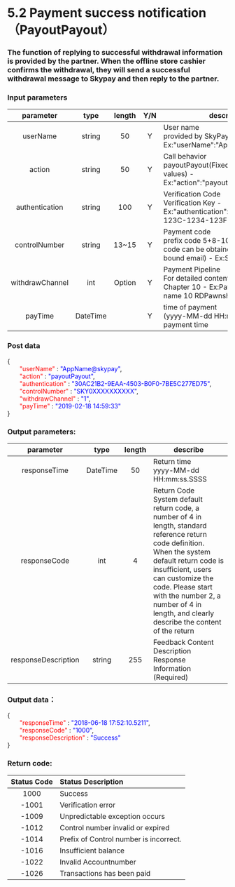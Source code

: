# 5.2 Payment success notification（PayoutPayout）

### The function of replying to successful withdrawal information is provided by the partner. When the offline store cashier confirms the withdrawal, they will send a successful withdrawal message to Skypay and then reply to the partner.

### Input parameters
| parameter                        |    type     | length   |Y/N |describe|
| :-------------------------: | :-----------: |:-----:|:--:|--------------------------------|   
|userName|string|50|Y|User name <br> provided by SkyPay - Ex:"userName":"AppName@skypay"|
|action|string|50|Y|Call behavior<br>payoutPayout(Fixed parameter values) - Ex:"action":"payoutPayout"|
|authentication |string |100|Y|Verification Code<br> Verification Key - Ex:"authentication":"E1234567-123C-1234-123F-A12345670"|
|controlNumber |string|13~15|Y|Payment code <br> prefix code 5+8-10 digits (prefix code can be obtained from the bound email) - Ex:SKY**12345678|
|withdrawChannel|int |Option|Y|Payment Pipeline <br> For detailed content, please refer to Chapter 10 - Ex:Payment pipeline name 10	RDPawnshop|
|payTime|DateTime||Y |time of payment<br> (yyyy-MM-dd HH:mm:ss) - Cashier payment time|

### Post data

{<br>
    <font color=red>&ensp;&ensp;&ensp;&ensp;"userName"</font> : <font color=blue>"AppName@skypay"</font>,<br>
    <font color=red>&ensp;&ensp;&ensp;&ensp;"action"</font> : <font color=blue>"payoutPayout"</font>,<br>
    <font color=red>&ensp;&ensp;&ensp;&ensp;"authentication"</font> : <font color=blue>"30AC21B2-9EAA-4503-B0F0-7BE5C277ED75"</font>,<br>
    <font color=red>&ensp;&ensp;&ensp;&ensp;"controlNumber"</font> : <font color=blue>"SKY0XXXXXXXXXX"</font>,<br>
    <font color=red>&ensp;&ensp;&ensp;&ensp;"withdrawChannel"</font> : <font color=blue>"1"</font>,<br>
    <font color=red>&ensp;&ensp;&ensp;&ensp;"payTime"</font> : <font color=blue>"2019-02-18 14:59:33"</font><br>
}


### Output parameters:

| parameter                        |    type     | length    |describe|
| :-------------------------: | :-----------: |:-----:|--------------------------------|   
|responseTime |DateTime|50|Return time<br> yyyy-MM-dd HH:mm:ss.SSSS|
|responseCode  |int|4|Return Code<br> System default return code, a number of 4 in length, standard reference return code definition. When the system default return code is insufficient, users can customize the code. Please start with the number 2, a number of 4 in length, and clearly describe the content of the return|
|responseDescription |string|255|Feedback Content Description <br> Response Information (Required)|


### Output data：

{<br>
  <font color=red>&ensp;&ensp;&ensp;&ensp;"responseTime"</font> : <font color=blue>"2018-06-18 17:52:10.5211"</font>,<br>
  <font color=red>&ensp;&ensp;&ensp;&ensp;"responseCode"</font> : <font color=blue>"1000"</font>,<br>
  <font color=red>&ensp;&ensp;&ensp;&ensp;"responseDescription"</font> : <font color=blue>"Success"</font><br>
}


### Return code:

| Status Code                        |   Status Description   | 
| :-------------------------: | :----------- |
|1000 |Success|
|-1001|Verification error|
|-1009|Unpredictable exception occurs|
|-1012|Control number invalid or expired|
|-1014|Prefix of Control number is incorrect.|
|-1016|Insufficient balance|
|-1022|Invalid Accountnumber|
|-1026|Transactions has been paid|

